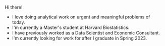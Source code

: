 Hi there! 
- I love doing analytical work on urgent and meaningful problems of today.    
- I'm currently a Master's student at Harvard Biostatistics. 
- I have previously worked as a Data Scientist and Economic Consultant.
- I'm currently looking for work for after I graduate in Spring 2023. 
